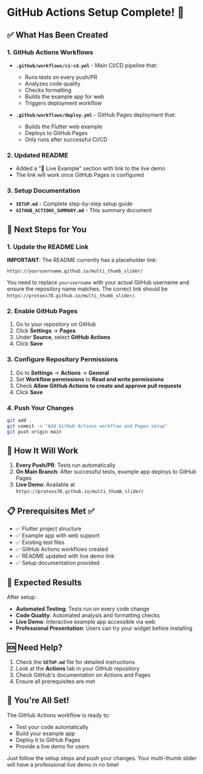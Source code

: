 # GitHub Actions Setup Complete! 🎉

## ✅ What Has Been Created

### 1. GitHub Actions Workflows
- **`.github/workflows/ci-cd.yml`** - Main CI/CD pipeline that:
  - Runs tests on every push/PR
  - Analyzes code quality
  - Checks formatting
  - Builds the example app for web
  - Triggers deployment workflow

- **`.github/workflows/deploy.yml`** - GitHub Pages deployment that:
  - Builds the Flutter web example
  - Deploys to GitHub Pages
  - Only runs after successful CI/CD

### 2. Updated README
- Added a "🚀 Live Example" section with link to the live demo
- The link will work once GitHub Pages is configured

### 3. Setup Documentation
- **`SETUP.md`** - Complete step-by-step setup guide
- **`GITHUB_ACTIONS_SUMMARY.md`** - This summary document

## 🚀 Next Steps for You

### 1. Update the README Link
**IMPORTANT**: The README currently has a placeholder link:
```
https://yourusername.github.io/multi_thumb_slider/
```

You need to replace `yourusername` with your actual GitHub username and ensure the repository name matches. The correct link should be `https://protoss78.github.io/multi_thumb_slider/`.

### 2. Enable GitHub Pages
1. Go to your repository on GitHub
2. Click **Settings** → **Pages**
3. Under **Source**, select **GitHub Actions**
4. Click **Save**

### 3. Configure Repository Permissions
1. Go to **Settings** → **Actions** → **General**
2. Set **Workflow permissions** to **Read and write permissions**
3. Check **Allow GitHub Actions to create and approve pull requests**
4. Click **Save**

### 4. Push Your Changes
```bash
git add .
git commit -m "Add GitHub Actions workflow and Pages setup"
git push origin main
```

## 🔄 How It Will Work

1. **Every Push/PR**: Tests run automatically
2. **On Main Branch**: After successful tests, example app deploys to GitHub Pages
3. **Live Demo**: Available at `https://protoss78.github.io/multi_thumb_slider/`

## 📋 Prerequisites Met ✅

- ✅ Flutter project structure
- ✅ Example app with web support
- ✅ Existing test files
- ✅ GitHub Actions workflows created
- ✅ README updated with live demo link
- ✅ Setup documentation provided

## 🎯 Expected Results

After setup:
- **Automated Testing**: Tests run on every code change
- **Code Quality**: Automated analysis and formatting checks
- **Live Demo**: Interactive example app accessible via web
- **Professional Presentation**: Users can try your widget before installing

## 🆘 Need Help?

1. Check the **`SETUP.md`** file for detailed instructions
2. Look at the **Actions** tab in your GitHub repository
3. Check GitHub's documentation on Actions and Pages
4. Ensure all prerequisites are met

## 🎉 You're All Set!

The GitHub Actions workflow is ready to:
- Test your code automatically
- Build your example app
- Deploy it to GitHub Pages
- Provide a live demo for users

Just follow the setup steps and push your changes. Your multi-thumb slider will have a professional live demo in no time!